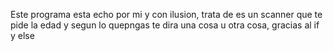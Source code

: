 Este programa esta echo por mi y con ilusion, trata de es un scanner que te pide la edad y segun lo quepngas te dira una cosa u otra cosa, gracias al if y else

 
